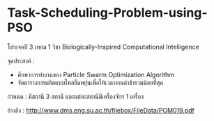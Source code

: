 # Task-Scheduling-Problem-using-PSO
โปรเจคปี 3 เทอม 1 วิชา Biologically-Inspired Computational Intelligence

จุดประสงค์ :
- ศึกษาการทำงานของ Particle Swarm Optimization Algorithm
- จัดตารางการผลิตแบบไหลยืดหยุ่นเพื่อให้เวลางานล่าช้ารวมน้อยที่สุด

กำหนด : มีสถานี 3 สถานี และแต่ละสถานีมีเครื่องจักร 1 เครื่อง

อ้างอิง : http://www.dms.eng.su.ac.th/filebox/FileData/POM019.pdf

